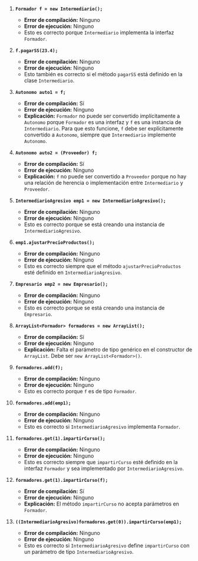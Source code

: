 1. **`Formador f = new Intermediario();`**
   - **Error de compilación:** Ninguno
   - **Error de ejecución:** Ninguno
   - Esto es correcto porque `Intermediario` implementa la interfaz `Formador`.

2. **`f.pagarSS(23.4);`**
   - **Error de compilación:** Ninguno
   - **Error de ejecución:** Ninguno
   - Esto también es correcto si el método `pagarSS` está definido en la clase `Intermediario`.

3. **`Autonomo auto1 = f;`**
   - **Error de compilación:** Sí
   - **Error de ejecución:** Ninguno
   - **Explicación:** `Formador` no puede ser convertido implícitamente a `Autonomo` porque `Formador` es una interfaz y `f` es una instancia de `Intermediario`. Para que esto funcione, `f` debe ser explícitamente convertido a `Autonomo`, siempre que `Intermediario` implemente `Autonomo`.

4. **`Autonomo auto2 = (Proveedor) f;`**
   - **Error de compilación:** Sí
   - **Error de ejecución:** Ninguno
   - **Explicación:** `f` no puede ser convertido a `Proveedor` porque no hay una relación de herencia o implementación entre `Intermediario` y `Proveedor`.

5. **`IntermediarioAgresivo emp1 = new IntermediarioAgresivo();`**
   - **Error de compilación:** Ninguno
   - **Error de ejecución:** Ninguno
   - Esto es correcto porque se está creando una instancia de `IntermediarioAgresivo`.

6. **`emp1.ajustarPrecioProductos();`**
   - **Error de compilación:** Ninguno
   - **Error de ejecución:** Ninguno
   - Esto es correcto siempre que el método `ajustarPrecioProductos` esté definido en `IntermediarioAgresivo`.

7. **`Empresario emp2 = new Empresario();`**
   - **Error de compilación:** Ninguno
   - **Error de ejecución:** Ninguno
   - Esto es correcto porque se está creando una instancia de `Empresario`.

8. **`ArrayList<Formador> formadores = new ArrayList();`**
   - **Error de compilación:** Sí
   - **Error de ejecución:** Ninguno
   - **Explicación:** Falta el parámetro de tipo genérico en el constructor de `ArrayList`. Debe ser `new ArrayList<Formador>()`.

9. **`formadores.add(f);`**
   - **Error de compilación:** Ninguno
   - **Error de ejecución:** Ninguno
   - Esto es correcto porque `f` es de tipo `Formador`.

10. **`formadores.add(emp1);`**
    - **Error de compilación:** Ninguno
    - **Error de ejecución:** Ninguno
    - Esto es correcto si `IntermediarioAgresivo` implementa `Formador`.

11. **`formadores.get(1).impartirCurso();`**
    - **Error de compilación:** Ninguno
    - **Error de ejecución:** Ninguno
    - Esto es correcto siempre que `impartirCurso` esté definido en la interfaz `Formador` y sea implementado por `IntermediarioAgresivo`.

12. **`formadores.get(1).impartirCurso(f);`**
    - **Error de compilación:** Sí
    - **Error de ejecución:** Ninguno
    - **Explicación:** El método `impartirCurso` no acepta parámetros en `Formador`.

13. **`((IntermediarioAgresivo)formadores.get(0)).impartirCurso(emp1);`**
    - **Error de compilación:** Ninguno
    - **Error de ejecución:** Ninguno
    - Esto es correcto si `IntermediarioAgresivo` define `impartirCurso` con un parámetro de tipo `IntermediarioAgresivo`.
